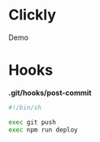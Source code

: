 # Clickly

Demo

# Hooks

**.git/hooks/post-commit**

```sh
#!/bin/sh

exec git push
exec npm run deploy
```